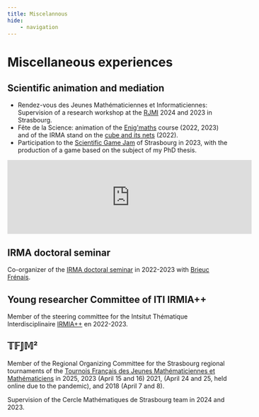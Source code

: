 ```yaml
---
title: Miscelannous
hide:
    - navigation
---
```


# Miscellaneous experiences


## Scientific animation and mediation

- Rendez-vous des Jeunes Mathématiciennes et Informaticiennes: Supervision of a research workshop at the [RJMI](https://filles-et-maths.fr/rjmi/) 2024 and 2023 in Strasbourg.
- Fête de la Science: animation of the [Enig'maths](https://www.fetedelascience.fr/parcours-enig-maths) course (2022, 2023) and of the IRMA stand on the [cube and its nets](https://www.fetedelascience.fr/le-cube-et-ses-patrons) (2022).
- Participation to the [Scientific Game Jam](https://www.scientificgamejam.org/) of Strasbourg in 2023, with the production of a game based on the subject of my PhD thesis.


<iframe frameborder="0" src="https://itch.io/embed/1966165?bg_color=1e2129&amp;fg_color=bec1c6&amp;link_color=2094f3&amp;border_color=363636" width="552" height="167">
    <a href="https://bmatthieu3.itch.io/a-vue-doeil">
    À vue d'œil by bmatthieu3, Elisa Krauffel, Thomas Saigre, Sam Lezard, Jules Winter
    </a>
</iframe>

## IRMA doctoral seminar

Co-organizer of the [IRMA doctoral seminar](https://irma.math.unistra.fr/seminaires/seminaire-doctorants.html) in 2022-2023 with [Brieuc Frénais](https://irma.math.unistra.fr/~frenais/).

## Young researcher Committee of ITI IRMIA++

Member of the steering committee for the Intsitut Thématique Interdisciplinaire [IRMIA++](https://irmiapp.unistra.fr/) en 2022-2023.


## 𝕋𝔽𝕁𝕄²

Member of the Regional Organizing Committee for the Strasbourg regional tournaments of the [Tournois Français des Jeunes Mathématiciennes et Mathématiciens](https://tfjm.org/) in 2025, 2023 (April 15 and 16) 2021, (April 24 and 25, held online due to the pandemic), and 2018 (April 7 and 8).

Supervision of the Cercle Mathématiques de Strasbourg team in 2024 and 2023.
